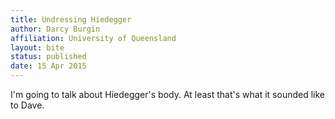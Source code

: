 ```yaml
---
title: Undressing Hiedegger
author: Darcy Burgin
affiliation: University of Queensland
layout: bite
status: published
date: 15 Apr 2015
---
```


I'm going to talk about Hiedegger's body. At least that's what it sounded like to Dave.